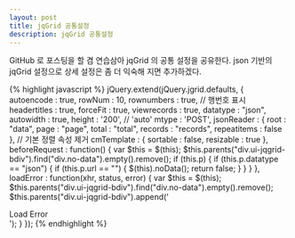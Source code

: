 ```yaml
---
layout: post
title: jqGrid 공통설정
description: jqGrid 공통설정
---
```


GitHub 로 포스팅을 할 겸 연습삼아 jqGrid 의 공통 설정을 공유한다.
json 기반의 jqGrid 설정으로 상세 설정은 좀 더 익숙해 지면 추가하겠다.

{% highlight javascript %}
jQuery.extend(jQuery.jgrid.defaults, {
	autoencode : true,
	rowNum : 10,
	rownumbers : true,              // 행번호 표시
	headertitles : true,
	forceFit : true,
	viewrecords : true,
	datatype : "json",
	autowidth : true,
	height : '200',                 // 'auto'
	mtype : 'POST',
	jsonReader : {
		root : "data",
		page : "page",
		total : "total",
		records : "records",
		repeatitems : false
	},
	// 기본 정렬 속성 제거
	cmTemplate : {
		sortable : false,
		resizable : true
	},
	beforeRequest : function() {
		var $this = $(this);
		$this.parents("div.ui-jqgrid-bdiv").find("div.no-data").empty().remove();
		if (this.p) {
			if (this.p.datatype == "json") {
				if (this.p.url == "") {
					$(this).noData();
					return false;
				}
			}
		}
	},
	loadError : function(xhr, status, error) {
		var $this = $(this);
		$this.parents("div.ui-jqgrid-bdiv").find("div.no-data").empty().remove();
		$this.parents("div.ui-jqgrid-bdiv").append('<div class="no-data">Load Error</div>');
	}
});
{% endhighlight %}

